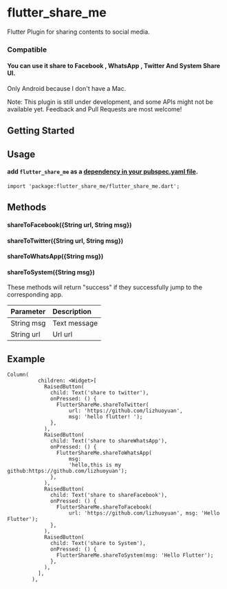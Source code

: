 # flutter_share_me
Flutter Plugin for sharing contents to social media.

### Compatible
#### You can use it share to Facebook , WhatsApp , Twitter And System Share UI. 

Only Android because I don't have a Mac. <br/>

Note: This plugin is still under development, and some APIs might not be available yet. Feedback and Pull Requests are most welcome!
## Getting Started

## Usage

#### add `flutter_share_me` as a [dependency in your pubspec.yaml file](https://flutter.io/platform-plugins/).

```
import 'package:flutter_share_me/flutter_share_me.dart';
```

## Methods

#### shareToFacebook({String url, String msg})
#### shareToTwitter({String url, String msg})
#### shareToWhatsApp({String msg})
#### shareToSystem({String msg})

These methods will return "success" if they successfully jump to the corresponding app.

| Parameter  | Description  |
| :------------ | :------------ |
| String msg  | Text message  |
| String url  | Url url  |


## Example
```
Column(
          children: <Widget>[
            RaisedButton(
              child: Text('share to twitter'),
              onPressed: () {
                FlutterShareMe.shareToTwitter(
                    url: 'https://github.com/lizhuoyuan',
                    msg: 'hello flutter! ');
              },
            ),
            RaisedButton(
              child: Text('share to shareWhatsApp'),
              onPressed: () {
                FlutterShareMe.shareToWhatsApp(
                    msg:
                    'hello,this is my github:https://github.com/lizhuoyuan');
              },
            ),
            RaisedButton(
              child: Text('share to shareFacebook'),
              onPressed: () {
                FlutterShareMe.shareToFacebook(
                    url: 'https://github.com/lizhuoyuan', msg: 'Hello Flutter');
              },
            ),
            RaisedButton(
              child: Text('share to System'),
              onPressed: () {
                FlutterShareMe.shareToSystem(msg: 'Hello Flutter');
              },
            ),
          ],
        ),
```


